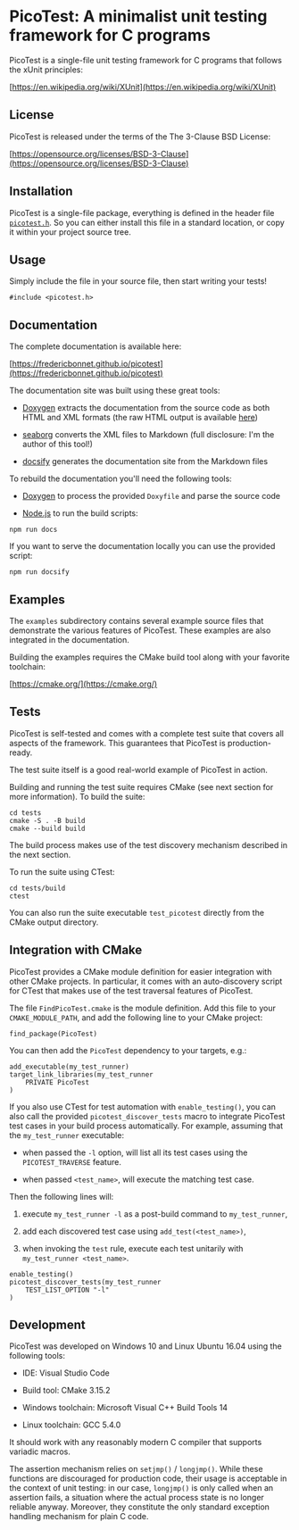 <a id="indexpage"></a>
# PicoTest: A minimalist unit testing framework for C programs



PicoTest is a single-file unit testing framework for C programs that follows the xUnit principles:





[https://en.wikipedia.org/wiki/XUnit](https://en.wikipedia.org/wiki/XUnit)





## License






PicoTest is released under the terms of the The 3-Clause BSD License:





[https://opensource.org/licenses/BSD-3-Clause](https://opensource.org/licenses/BSD-3-Clause)





## Installation






PicoTest is a single-file package, everything is defined in the header file <code>[picotest.h](picotest_8h.md#picotest_8h)</code>. So you can either install this file in a standard location, or copy it within your project source tree.





## Usage






Simply include the file in your source file, then start writing your tests!





```
#include <picotest.h>
```





## Documentation






The complete documentation is available here:





[https://fredericbonnet.github.io/picotest](https://fredericbonnet.github.io/picotest)





The documentation site was built using these great tools:






* [Doxygen](http://www.stack.nl/~dimitri/doxygen/) extracts the documentation from the source code as both HTML and XML formats (the raw HTML output is available [here](https://fredericbonnet.github.io/picotest/html/index.html))

* [seaborg](https://github.com/fredericbonnet/seaborg) converts the XML files to Markdown (full disclosure: I'm the author of this tool!)

* [docsify](https://docsify.js.org/) generates the documentation site from the Markdown files







To rebuild the documentation you'll need the following tools:






* [Doxygen](http://www.stack.nl/~dimitri/doxygen/) to process the provided <code>Doxyfile</code> and parse the source code

* [Node.js](https://nodejs.org/) to run the build scripts:







```
npm run docs
```





If you want to serve the documentation locally you can use the provided script:





```
npm run docsify
```





## Examples






The <code>examples</code> subdirectory contains several example source files that demonstrate the various features of PicoTest. These examples are also integrated in the documentation.





Building the examples requires the CMake build tool along with your favorite toolchain:





[https://cmake.org/](https://cmake.org/)





## Tests






PicoTest is self-tested and comes with a complete test suite that covers all aspects of the framework. This guarantees that PicoTest is production-ready.





The test suite itself is a good real-world example of PicoTest in action.





Building and running the test suite requires CMake (see next section for more information). To build the suite:





```
cd tests
cmake -S . -B build
cmake --build build
```





The build process makes use of the test discovery mechanism described in the next section.





To run the suite using CTest:





```
cd tests/build
ctest
```





You can also run the suite executable <code>test_picotest</code> directly from the CMake output directory.





## Integration with CMake






PicoTest provides a CMake module definition for easier integration with other CMake projects. In particular, it comes with an auto-discovery script for CTest that makes use of the test traversal features of PicoTest.





The file <code>FindPicoTest.cmake</code> is the module definition. Add this file to your <code>CMAKE_MODULE_PATH</code>, and add the following line to your CMake project:





```
find_package(PicoTest)
```





You can then add the <code>PicoTest</code> dependency to your targets, e.g.:





```
add_executable(my_test_runner)
target_link_libraries(my_test_runner
    PRIVATE PicoTest
)
```





If you also use CTest for test automation with <code>enable_testing()</code>, you can also call the provided <code>picotest_discover_tests</code> macro to integrate PicoTest test cases in your build process automatically. For example, assuming that the <code>my_test_runner</code> executable:






* when passed the <code>-l</code> option, will list all its test cases using the <code>PICOTEST_TRAVERSE</code> feature.

* when passed <code><test_name></code>, will execute the matching test case.







Then the following lines will:






1. execute <code>my_test_runner -l</code> as a post-build command to <code>my_test_runner</code>,

2. add each discovered test case using <code>add_test(<test_name>)</code>,

3. when invoking the <code>test</code> rule, execute each test unitarily with <code>my_test_runner <test_name></code>.







```
enable_testing()
picotest_discover_tests(my_test_runner
    TEST_LIST_OPTION "-l"
)
```





## Development






PicoTest was developed on Windows 10 and Linux Ubuntu 16.04 using the following tools:






* IDE: Visual Studio Code

* Build tool: CMake 3.15.2

* Windows toolchain: Microsoft Visual C++ Build Tools 14

* Linux toolchain: GCC 5.4.0







It should work with any reasonably modern C compiler that supports variadic macros.





The assertion mechanism relies on <code>setjmp()</code> / <code>longjmp()</code>. While these functions are discouraged for production code, their usage is acceptable in the context of unit testing: in our case, <code>longjmp()</code> is only called when an assertion fails, a situation where the actual process state is no longer reliable anyway. Moreover, they constitute the only standard exception handling mechanism for plain C code.

[public]: https://img.shields.io/badge/-public-brightgreen (public)
[C++]: https://img.shields.io/badge/language-C%2B%2B-blue (C++)
[Markdown]: https://img.shields.io/badge/language-Markdown-blue (Markdown)